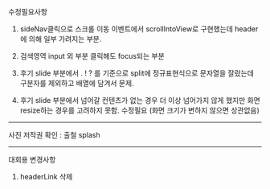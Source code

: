 수정필요사항

1. sideNav클릭으로 스크롤 이동 이벤트에서 scrollIntoView로
   구현했는데 header에 의해 일부 가려지는 부분.

2. 검색영역 input 외 부분 클릭해도 focus되는 부분

3. 후기 slide 부분에서 . ! ? 를 기준으로 split에 정규표현식으로 문자열을 잘랐는데 구분자를 제외하고 배열에 담겨서 문제.

4. 후기 slide 부분에서 넘어갈 컨텐츠가 없는 경우 더 이상 넘어가지 않게 했지만 화면 resize하는 경우를 고려하지 못함.
   수정필요 (화면 크기가 변하지 않으면 상관없음)

---

사진 저작권 확인 : 출철 splash

---

대회용 변경사항

1. headerLink 삭제

